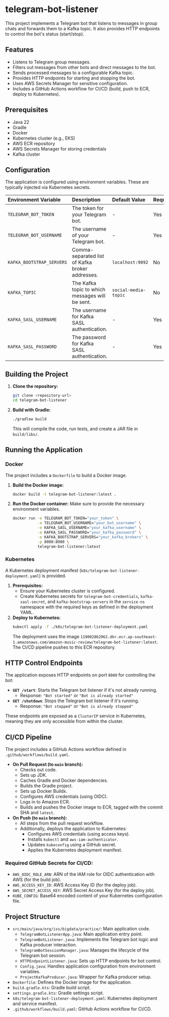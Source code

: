 # telegram-bot-listener

This project implements a Telegram bot that listens to messages in group chats and forwards them to a Kafka topic. It also provides HTTP endpoints to control the bot's status (start/stop).

## Features

*   Listens to Telegram group messages.
*   Filters out messages from other bots and direct messages to the bot.
*   Sends processed messages to a configurable Kafka topic.
*   Provides HTTP endpoints for starting and stopping the bot.
*   Uses AWS Secrets Manager for sensitive configuration.
*   Includes a GitHub Actions workflow for CI/CD (build, push to ECR, deploy to Kubernetes).

## Prerequisites

*   Java 22
*   Gradle
*   Docker
*   Kubernetes cluster (e.g., EKS)
*   AWS ECR repository
*   AWS Secrets Manager for storing credentials
*   Kafka cluster

## Configuration

The application is configured using environment variables. These are typically injected via Kubernetes secrets.

| Environment Variable      | Description                                                                 | Default Value        | Required |
| :------------------------ | :-------------------------------------------------------------------------- | :------------------- | :------- |
| `TELEGRAM_BOT_TOKEN`      | The token for your Telegram bot.                                            | -                    | Yes      |
| `TELEGRAM_BOT_USERNAME`   | The username of your Telegram bot.                                          | -                    | Yes      |
| `KAFKA_BOOTSTRAP_SERVERS` | Comma-separated list of Kafka broker addresses.                             | `localhost:9092`     | No       |
| `KAFKA_TOPIC`             | The Kafka topic to which messages will be sent.                             | `social-media-topic` | No       |
| `KAFKA_SASL_USERNAME`     | The username for Kafka SASL authentication.                                 | -                    | Yes      |
| `KAFKA_SASL_PASSWORD`     | The password for Kafka SASL authentication.                                 | -                    | Yes      |

## Building the Project

1.  **Clone the repository:**
    ```bash
    git clone <repository-url>
    cd telegram-bot-listener
    ```
2.  **Build with Gradle:**
    ```bash
    ./gradlew build
    ```
    This will compile the code, run tests, and create a JAR file in `build/libs/`.

## Running the Application

### Docker

The project includes a `Dockerfile` to build a Docker image.

1.  **Build the Docker image:**
    ```bash
    docker build -t telegram-bot-listener:latest .
    ```
2.  **Run the Docker container:**
    Make sure to provide the necessary environment variables.
    ```bash
    docker run -e TELEGRAM_BOT_TOKEN="your_token" \
               -e TELEGRAM_BOT_USERNAME="your_bot_username" \
               -e KAFKA_SASL_USERNAME="your_kafka_username" \
               -e KAFKA_SASL_PASSWORD="your_kafka_password" \
               -e KAFKA_BOOTSTRAP_SERVERS="your_kafka_brokers" \
               -p 8080:8080 \
               telegram-bot-listener:latest
    ```

### Kubernetes

A Kubernetes deployment manifest (`k8s/telegram-bot-listener-deployment.yaml`) is provided.

1.  **Prerequisites:**
    *   Ensure your Kubernetes cluster is configured.
    *   Create Kubernetes secrets for `telegram-bot-credentials`, `kafka-sasl-secret`, and `kafka-bootstrap-servers` in the `service-ns` namespace with the required keys as defined in the deployment YAML.
2.  **Deploy to Kubernetes:**
    ```bash
    kubectl apply -f ./k8s/telegram-bot-listener-deployment.yaml
    ```
    The deployment uses the image `119002862962.dkr.ecr.ap-southeast-1.amazonaws.com/amazon-music-review/telegram-bot-listener:latest`. The CI/CD pipeline pushes to this ECR repository.

## HTTP Control Endpoints

The application exposes HTTP endpoints on port `8080` for controlling the bot:

*   **`GET /start`**: Starts the Telegram bot listener if it's not already running.
    *   Response: `"Bot started"` or `"Bot is already started"`
*   **`GET /shutdown`**: Stops the Telegram bot listener if it's running.
    *   Response: `"Bot stopped"` or `"Bot is already stopped"`

These endpoints are exposed as a `ClusterIP` service in Kubernetes, meaning they are only accessible from within the cluster.

## CI/CD Pipeline

The project includes a GitHub Actions workflow defined in `.github/workflows/build.yaml`.

*   **On Pull Request (to `main` branch):**
    *   Checks out code.
    *   Sets up JDK.
    *   Caches Gradle and Docker dependencies.
    *   Builds the Gradle project.
    *   Sets up Docker Buildx.
    *   Configures AWS credentials (using OIDC).
    *   Logs in to Amazon ECR.
    *   Builds and pushes the Docker image to ECR, tagged with the commit SHA and `latest`.
*   **On Push (to `main` branch):**
    *   All steps from the pull request workflow.
    *   Additionally, deploys the application to Kubernetes:
        *   Configures AWS credentials (using access keys).
        *   Installs `kubectl` and `aws-iam-authenticator`.
        *   Updates `kubeconfig` using a GitHub secret.
        *   Applies the Kubernetes deployment manifest.

### Required GitHub Secrets for CI/CD:

*   `AWS_OIDC_ROLE_ARN`: ARN of the IAM role for OIDC authentication with AWS (for the build job).
*   `AWS_ACCESS_KEY_ID`: AWS Access Key ID (for the deploy job).
*   `AWS_SECRET_ACCESS_KEY`: AWS Secret Access Key (for the deploy job).
*   `KUBE_CONFIG`: Base64 encoded content of your Kubernetes configuration file.

## Project Structure

*   `src/main/java/org/iss/bigdata/practice/`: Main application code.
    *   `TelegramBotListenerApp.java`: Main application entry point.
    *   `TelegramBotListener.java`: Implements the Telegram bot logic and Kafka producer interaction.
    *   `TelegramBotSessionManager.java`: Manages the lifecycle of the Telegram bot session.
    *   `HTTPEndpointListener.java`: Sets up HTTP endpoints for bot control.
    *   `Config.java`: Handles application configuration from environment variables.
    *   `ProjectKafkaProducer.java`: Wrapper for Kafka producer setup.
*   `Dockerfile`: Defines the Docker image for the application.
*   `build.gradle.kts`: Gradle build script.
*   `settings.gradle.kts`: Gradle settings script.
*   `k8s/telegram-bot-listener-deployment.yaml`: Kubernetes deployment and service manifest.
*   `.github/workflows/build.yaml`: GitHub Actions workflow for CI/CD.
